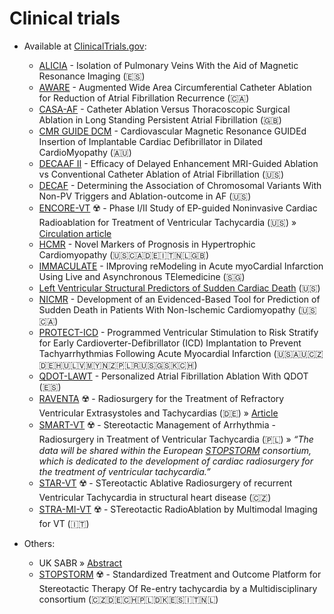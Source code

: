 # Clinical trials

- Available at [ClinicalTrials.gov](https://clinicaltrials.gov):

  - [ALICIA](https://clinicaltrials.gov/ct2/show/NCT02698631) - Isolation of Pulmonary Veins With the Aid of Magnetic Resonance Imaging (🇪🇸)
  - [AWARE](https://clinicaltrials.gov/ct2/show/NCT02150902) - Augmented Wide Area Circumferential Catheter Ablation for Reduction of Atrial Fibrillation Recurrence (🇨🇦)
  - [CASA-AF](https://clinicaltrials.gov/ct2/show/NCT02755688) - Catheter Ablation Versus Thoracoscopic Surgical Ablation in Long Standing Persistent Atrial Fibrillation (🇬🇧)
  - [CMR GUIDE DCM](https://clinicaltrials.gov/ct2/show/NCT03993730) - Cardiovascular Magnetic Resonance GUIDEd Insertion of Implantable Cardiac Defibrillator in Dilated CardioMyopathy (🇦🇺)
  - [DECAAF II](https://clinicaltrials.gov/ct2/show/NCT02529319) - Efficacy of Delayed Enhancement MRI-Guided Ablation vs Conventional Catheter Ablation of Atrial Fibrillation (🇺🇸)
  - [DECAF](https://clinicaltrials.gov/ct2/show/NCT01751607) - Determining the Association of Chromosomal Variants With Non-PV Triggers and Ablation-outcome in AF (🇺🇸)
  - [ENCORE-VT](https://clinicaltrials.gov/ct2/show/NCT02919618) ☢️ - Phase I/II Study of EP-guided Noninvasive Cardiac Radioablation for Treatment of Ventricular Tachycardia (🇺🇸) » [Circulation article](https://www.ahajournals.org/doi/10.1161/CIRCULATIONAHA.118.038261)
  - [HCMR](https://clinicaltrials.gov/ct2/show/NCT01915615) - Novel Markers of Prognosis in Hypertrophic Cardiomyopathy (🇺🇸🇨🇦🇩🇪🇮🇹🇳🇱🇬🇧)
  - [IMMACULATE](https://clinicaltrials.gov/ct2/show/NCT02468349) - IMproving reModeling in Acute myoCardial Infarction Using Live and Asynchronous TElemedicine (🇸🇬)
  - [Left Ventricular Structural Predictors of Sudden Cardiac Death](https://clinicaltrials.gov/ct2/show/NCT01076660) (🇺🇸)
  - [NICMR](https://clinicaltrials.gov/ct2/show/NCT02657967) - Development of an Evidenced-Based Tool for Prediction of Sudden Death in Patients With Non-Ischemic Cardiomyopathy (🇺🇸🇨🇦)
  - [PROTECT-ICD](https://clinicaltrials.gov/ct2/show/NCT03588286) - Programmed Ventricular Stimulation to Risk Stratify for Early Cardioverter-Defibrillator (ICD) Implantation to Prevent Tachyarrhythmias Following Acute Myocardial Infarction (🇺🇸🇦🇺🇨🇿🇩🇪🇭🇺🇱🇻🇲🇾🇳🇿🇵🇱🇷🇺🇸🇬🇸🇰🇨🇭)
  - [QDOT-LAWT](https://clinicaltrials.gov/ct2/show/NCT04298177) - Personalized Atrial Fibrillation Ablation With QDOT (🇪🇸)
  - [RAVENTA](https://clinicaltrials.gov/ct2/show/NCT03867747) ☢️ - Radiosurgery for the Treatment of Refractory Ventricular Extrasystoles and Tachycardias (🇩🇪) » [Article](https://link.springer.com/article/10.1007/s00392-020-01650-9)
  - [SMART-VT](https://clinicaltrials.gov/ct2/show/NCT04642963) ☢️ - Stereotactic Management of Arrhythmia - Radiosurgery in Treatment of Ventricular Tachycardia (🇵🇱) » _“The data will be shared within the European [STOPSTORM](https://stopstorm.eu/en) consortium, which is dedicated to the development of cardiac radiosurgery for the treatment of ventricular tachycardia.”_
  - [STAR-VT](https://clinicaltrials.gov/ct2/show/NCT03819504) ☢️ - STereotactic Ablative Radiosurgery of recurrent Ventricular Tachycardia in structural heart disease (🇨🇿)
  - [STRA-MI-VT](https://clinicaltrials.gov/ct2/show/NCT04066517) ☢️ - STereotactic RadioAblation by Multimodal Imaging for VT (🇮🇹)

- Others:

  - UK SABR » [Abstract](https://www.radiographyonline.com/article/S1078-8174(19)30182-8/fulltext)
  - [STOPSTORM](https://stopstorm.eu/en) ☢️ - Standardized Treatment and Outcome Platform for Stereotactic Therapy Of Re-entry tachycardia by a Multidisciplinary consortium (🇨🇿🇩🇪🇨🇭🇵🇱🇩🇰🇪🇸🇮🇹🇳🇱)
